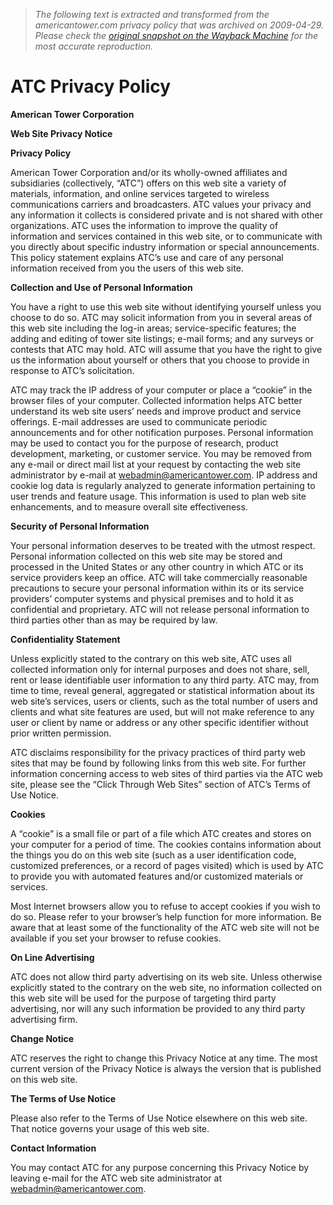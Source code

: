 > *The following text is extracted and transformed from the americantower.com privacy policy that was archived on 2009-04-29. Please check the [original snapshot on the Wayback Machine](https://web.archive.org/web/20090429220940id_/http%3A//www.americantower.com/atcweb/atcprivacypolicy.htm) for the most accurate reproduction.*

# ATC Privacy Policy

**American Tower Corporation**

**Web Site Privacy Notice**

**Privacy Policy**

American Tower Corporation and/or its wholly-owned affiliates and subsidiaries (collectively, “ATC”) offers on this web site a variety of materials, information, and online services targeted to wireless communications carriers and broadcasters. ATC values your privacy and any information it collects is considered private and is not shared with other organizations. ATC uses the information to improve the quality of information and services contained in this web site, or to communicate with you directly about specific industry information or special announcements. This policy statement explains ATC’s use and care of any personal information received from you the users of this web site. 

**Collection and Use of Personal Information**

You have a right to use this web site without identifying yourself unless you choose to do so. ATC may solicit information from you in several areas of this web site including the log-in areas; service-specific features; the adding and editing of tower site listings; e-mail forms; and any surveys or contests that ATC may hold. ATC will assume that you have the right to give us the information about yourself or others that you choose to provide in response to ATC’s solicitation. 

ATC may track the IP address of your computer or place a “cookie” in the browser files of your computer. Collected information helps ATC better understand its web site users’ needs and improve product and service offerings. E-mail addresses are used to communicate periodic announcements and for other notification purposes. Personal information may be used to contact you for the purpose of research, product development, marketing, or customer service. You may be removed from any e-mail or direct mail list at your request by contacting the web site administrator by e-mail at [webadmin@americantower.com](mailto:webadmin@americantower.com). IP address and cookie log data is regularly analyzed to generate information pertaining to user trends and feature usage. This information is used to plan web site enhancements, and to measure overall site effectiveness. 

**Security of Personal Information**

Your personal information deserves to be treated with the utmost respect. Personal information collected on this web site may be stored and processed in the United States or any other country in which ATC or its service providers keep an office. ATC will take commercially reasonable precautions to secure your personal information within its or its service providers’ computer  systems and physical premises and to hold it as confidential and proprietary. ATC will not release personal information to third parties other than as may be required by law. 

**Confidentiality Statement**

Unless explicitly stated to the contrary on this web site, ATC uses all collected information only for internal purposes and does not share, sell, rent or lease identifiable user information to any third party. ATC may, from time to time, reveal general, aggregated or statistical information about its web site’s services, users or clients, such as the total number of users and clients and what site features are used, but will not make reference to any user or client by name or address or any other specific identifier without prior written permission. 

ATC disclaims responsibility for the privacy practices of third party web sites that may be found by following links from this web site. For further information concerning access to web sites of third parties via the ATC web site, please see the “Click Through Web Sites” section of ATC’s Terms of Use Notice. 

**Cookies**

A “cookie” is a small file or part of a file which ATC creates and stores on your computer for a period of time. The cookies contains information about the things you do on this web site (such as a user identification code, customized preferences, or a record of pages visited) which is used by ATC to provide you with automated features and/or customized materials or services. 

Most Internet browsers allow you to refuse to accept cookies if you wish to do so. Please refer to your browser’s help function for more information. Be aware that at least some of the functionality of the ATC web site will not be available if you set your browser to refuse cookies. 

**On Line Advertising**

ATC does not allow third party advertising on its web site. Unless otherwise explicitly stated to the contrary on the web site, no information collected on this web site will be used for the purpose of targeting third party advertising, nor will any such information be provided to any third party advertising firm. 

**Change Notice**

ATC reserves the right to change this Privacy Notice at any time. The most current version of the Privacy Notice is always the version that is published on this web site. 

**The Terms of Use Notice**

Please also refer to the Terms of Use Notice elsewhere on this web site. That notice governs your usage of this web site. 

**Contact Information**

You may contact ATC for any purpose concerning this Privacy Notice by leaving e-mail for the ATC web site administrator at [ webadmin@americantower.com](mailto:webadmin@americantower.com). 
